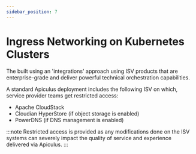 ```yaml
---
sidebar_position: 7
---
```

# Ingress Networking on Kubernetes Clusters

The built using an 'integrations' approach using ISV products that are enterprise-grade and deliver powerful technical orchestration capabilities.

A standard Apiculus deployment includes the following ISV on which, service provider teams get restricted access:

- Apache CloudStack
- Cloudian HyperStore (if object storage is enabled)
- PowerDNS (if DNS management is enabled)



:::note
Restricted access is provided as any modifications done on the ISV systems can severely impact the quality of service and experience delivered via Apiculus.
:::